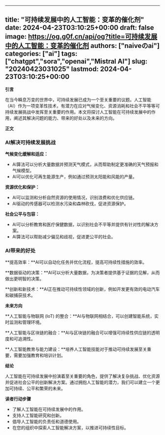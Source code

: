 
---
title: "可持续发展中的人工智能：变革的催化剂"
date: 2024-04-23T03:10:25+00:00
draft: false
image: https://og.g0f.cn/api/og?title=可持续发展中的人工智能：变革的催化剂
authors: ["naiveのai"]
categories: ["ai"]
tags: ["chatgpt","sora","openai","Mistral AI"]
slug: "20240423031025"
lastmod: 2024-04-23T03:10:25+00:00
---
**引言**

在当今瞬息万变的世界中，可持续发展已成为一个至关重要的议题。人工智能（AI）作为一项变革性技术，有潜力在应对气候变化、资源消耗和社会不平等等可持续发展挑战中发挥至关重要的作用。本文将探讨人工智能在可持续发展中的作用，阐述其解决问题的能力、带来的好处以及未来的方向。

**正文**

### AI解决可持续发展挑战

**气候变化缓解和适应：**

* AI算法可以分析大量数据并预测天气模式，从而帮助制定更准确的天气预报和气候模型。
* AI可以优化可再生能源生产，例如通过预测太阳能和风能的产量。

**资源优化和保护：**

* AI可以监测和分析自然资源的使用情况，识别浪费和优化供应链。
* AI驱动的传感器可以检测水污染和森林砍伐，促进资源保护。

**社会公平与包容：**

* AI可以分析教育和医疗保健数据，以识别社会不平等并提供有针对性的解决方案。
* AI算法可以帮助减少偏见和歧视，促进更公平的社会。

### AI带来的好处

**提高效率：**AI可以自动化任务并优化流程，提高可持续性措施的效率。

**数据驱动的决策：**AI可以分析大量数据，为决策者提供基于证据的见解，从而做出更明智的决策。

**创新和新技术：**AI正在推动可持续性领域的创新，例如开发更有效的电动汽车和碳捕获技术。

**未来方向**

**人工智能与物联网 (IoT) 的整合：**AI与物联网相结合，可以创建智能系统，实时监测和管理环境。

**人工智能与区块链的融合：**AI与区块链的融合可以增强可持续性供应链的透明度和可追溯性。

**人工智能教育与能力建设：**培养人工智能技能对于推动可持续发展至关重要，需要加强教育和培训计划。

**结论**

人工智能在可持续发展中扮演着至关重要的角色，提供了解决复杂挑战、优化资源并促进社会公平的创新解决方案。通过拥抱人工智能的潜力，我们可以建立一个更加可持续、公平和繁荣的未来。

**读者行动步骤**

* 了解人工智能在可持续发展中的作用。
* 支持人工智能研究和创新。
* 倡导人工智能的负责任和道德使用。
* 在您的组织中探索人工智能解决方案，以推进可持续性目标。
